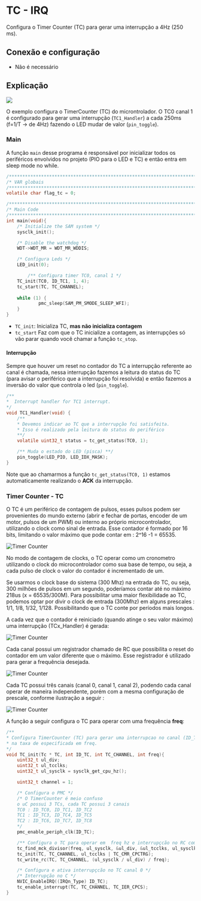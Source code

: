 # TC - IRQ

Configura o Timer Counter (TC) para gerar uma interrupção a 4Hz (250 ms).

## Conexão e configuração

- Não é necessário

## Explicação

![](imgs/TC/overview.png)

O exemplo configura o TimerCounter (TC) do microntrolador. O TC0 canal 1 é configurado para gerar uma interrupção (`TC1_Handler`) a cada 250ms (f=1/T -> de 4Hz) fazendo o LED mudar de valor (`pin_toggle`).

### Main

A função `main` desse programa é responsável por inicializar todos os periféricos envolvidos no projeto (PIO para o LED e TC) e então entra em sleep mode no while. 

``` c
/************************************************************************/
/* VAR globais                                                          */
/************************************************************************/
volatile char flag_tc = 0;

/************************************************************************/
/* Main Code	                                                        */
/************************************************************************/
int main(void){
	/* Initialize the SAM system */
	sysclk_init();

	/* Disable the watchdog */
	WDT->WDT_MR = WDT_MR_WDDIS;

	/* Configura Leds */
	LED_init(0);

        /** Configura timer TC0, canal 1 */
	TC_init(TC0, ID_TC1, 1, 4);
  	tc_start(TC, TC_CHANNEL);
	
	while (1) {
            pmc_sleep(SAM_PM_SMODE_SLEEP_WFI);
	}
}
```

- `TC_init`: Inicializa TC, **mas não inicializa contagem**
- `tc_start` Faz com que o TC inicialize a contagem, as interrupções só vão parar quando você chamar a função `tc_stop`.

#### Interrupção

Sempre que houver um reset no contador do TC a interrupção referente ao canal é chamada, nessa interrupção fazemos a leitura do status do TC (para avisar o periférico que a interrupção foi resolvida) e então fazemos a inversão do valor que controla o led (`pin_toggle`).

```C
/**
*  Interrupt handler for TC1 interrupt.
*/
void TC1_Handler(void) {
	/**
	* Devemos indicar ao TC que a interrupção foi satisfeita.
	* Isso é realizado pela leitura do status do periférico
	**/
	volatile uint32_t status = tc_get_status(TC0, 1);

	/** Muda o estado do LED (pisca) **/
	pin_toggle(LED_PIO, LED_IDX_MASK);  
}
```

Note que ao chamarmos a função `tc_get_status(TC0, 1)` estamos automaticamente realizando o **ACK** da interrupção.

### Timer Counter - TC

O TC é um periférico de contagem de pulsos, esses pulsos podem ser provenientes do mundo externo (abrir e fechar de portas, encoder de um motor, pulsos de um PWM) ou interno ao próprio microcontrolador, utilizando o clock como sinal de entrada.
Esse contador é formado por 16 bits, limitando o valor máximo que pode contar em : 2^16 -1 = 65535.

![Timer Counter](imgs/TC/cnt.png)

No modo de contagem de clocks, o TC operar como um cronometro utilizando o clock do microcontrolador como sua base de tempo, ou seja, a cada pulso de clock o valor do contador é incrementado de um. 

Se usarmos o clock base do sistema (300 Mhz) na entrada do TC, ou seja, 300 milhões de pulsos em um segundo, poderíamos contar até
no máximo 218us (x = 65535/300M). Para possibilitar uma maior flexibilidade ao TC, podemos optar por divir o clock de entrada (300Mhz)
em alguns prescales : 1/1, 1/8, 1/32, 1/128. Possibilitando que o TC conte por períodos mais longos.

A cada vez que o contador é reiniciado (quando atinge o seu valor máximo) uma interrupção (TCx_Handler) é gerada:

![Timer Counter](imgs/TC/cntIRQ.png)

Cada canal possui um registrador chamado de RC que possibilita o reset do contador em um valor diferente que o máximo. Esse registrador
é utilizado para gerar a frequência desejada.

![Timer Counter](imgs/TC/cntRC.png)

Cada TC possui três canais (canal 0, canal 1, canal 2), podendo cada canal operar de maneira independente, porém com a mesma
configuração de prescale, conforme ilustração a seguir :

![Timer Counter](imgs/TC/tc.png)

A função a seguir configura o TC para operar com uma frequência **freq**:

```C
/**
* Configura TimerCounter (TC) para gerar uma interrupcao no canal (ID_TC e TC_CHANNEL)
* na taxa de especificada em freq.
*/
void TC_init(Tc * TC, int ID_TC, int TC_CHANNEL, int freq){
	uint32_t ul_div;
	uint32_t ul_tcclks;
	uint32_t ul_sysclk = sysclk_get_cpu_hz();

	uint32_t channel = 1;

	/* Configura o PMC */
	/* O TimerCounter é meio confuso
	o uC possui 3 TCs, cada TC possui 3 canais
	TC0 : ID_TC0, ID_TC1, ID_TC2
	TC1 : ID_TC3, ID_TC4, ID_TC5
	TC2 : ID_TC6, ID_TC7, ID_TC8
	*/
	pmc_enable_periph_clk(ID_TC);

	/** Configura o TC para operar em  freq hz e interrupçcão no RC compare */
	tc_find_mck_divisor(freq, ul_sysclk, &ul_div, &ul_tcclks, ul_sysclk);
	tc_init(TC, TC_CHANNEL, ul_tcclks | TC_CMR_CPCTRG);
	tc_write_rc(TC, TC_CHANNEL, (ul_sysclk / ul_div) / freq);

	/* Configura e ativa interrupçcão no TC canal 0 */
	/* Interrupção no C */
	NVIC_EnableIRQ((IRQn_Type) ID_TC);
	tc_enable_interrupt(TC, TC_CHANNEL, TC_IER_CPCS);
}
```
